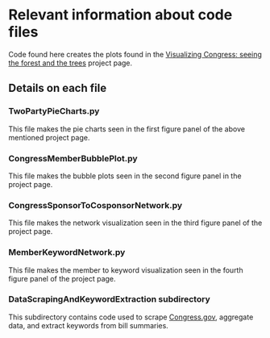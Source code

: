 # Relevant information about code files 
Code found here creates the plots found in the [Visualizing Congress: seeing the forest and the trees](https://plot.ly/~kdb6df/6/visualizing-congress-seeing-the-forest-and-the-trees/) project page.

## Details on each file 

### TwoPartyPieCharts.py
This file makes the pie charts seen in the first figure panel of the above mentioned project page. 

### CongressMemberBubblePlot.py
This file makes the bubble plots seen in the second figure panel in the project page. 

### CongressSponsorToCosponsorNetwork.py
This file makes the network visualization seen in the third figure panel of the project page. 

### MemberKeywordNetwork.py
This file makes the member to keyword visualization seen in the fourth figure panel of the project page. 

### DataScrapingAndKeywordExtraction subdirectory
This subdirectory contains code used to scrape [Congress.gov](https://www.congress.gov/), aggregate data, and extract keywords from bill summaries.
